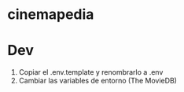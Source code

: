 # cinemapedia

# Dev

1. Copiar el .env.template y renombrarlo a .env
2. Cambiar las variables de entorno (The MovieDB)